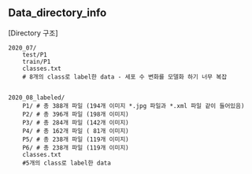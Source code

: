 ﻿## Data_directory_info

[Directory 구조]

    2020_07/ 
        test/P1
        train/P1
        classes.txt
        # 8개의 class로 label한 data - 세포 수 변화를 모델화 하기 너무 복잡


    2020_08_labeled/ 
        P1/ # 총 388개 파일 (194개 이미지 *.jpg 파일과 *.xml 파일 같이 들어있음)
        P2/ # 총 396개 파일 (198개 이미지)
        P3/ # 총 284개 파일 (142개 이미지)
        P4/ # 총 162개 파일 ( 81개 이미지)
        P5/ # 총 238개 파일 (119개 이미지)
        P6/ # 총 238개 파일 (119개 이미지)
        classes.txt
        #5개의 class로 label한 data 

